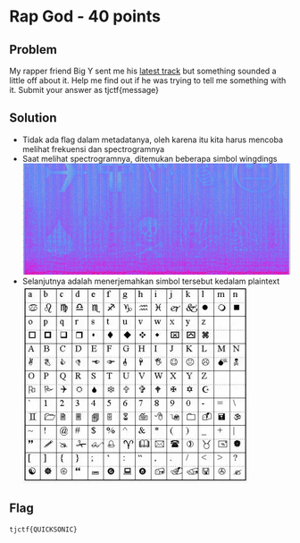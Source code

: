 # Rap God - 40 points

## Problem
My rapper friend Big Y sent me his [latest track](https://static.tjctf.org/302ed01b56ae5988e8b8ad8d9bba402a2934c71508593f5dc9e95aed913d20cf_BigYAudio.mp3) but something sounded a little off about it. Help me find out if he was trying to tell me something with it. Submit your answer as tjctf{message}

## Solution
- Tidak ada flag dalam metadatanya, oleh karena itu kita harus mencoba melihat frekuensi dan spectrogramnya
- Saat melihat spectrogramnya, ditemukan beberapa simbol wingdings
![flag_image](https://github.com/fikrihaykal/WriteUp_TJCTF2020_05311840000006_FikriHaykal/blob/master/src/RapGod1.jpg?raw=True)
- Selanjutnya adalah menerjemahkan simbol tersebut kedalam plaintext
![flag_image](https://github.com/fikrihaykal/WriteUp_TJCTF2020_05311840000006_FikriHaykal/blob/master/src/RapGod2.jpg?raw=True)

## Flag
```
tjctf{QUICKSONIC}
```
